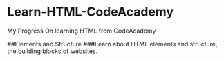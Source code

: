 # Learn-HTML-CodeAcademy
My Progress On learning HTML from CodeAcademy

##Elements and Structure
###Learn about HTML elements and structure, the building blocks of websites.
